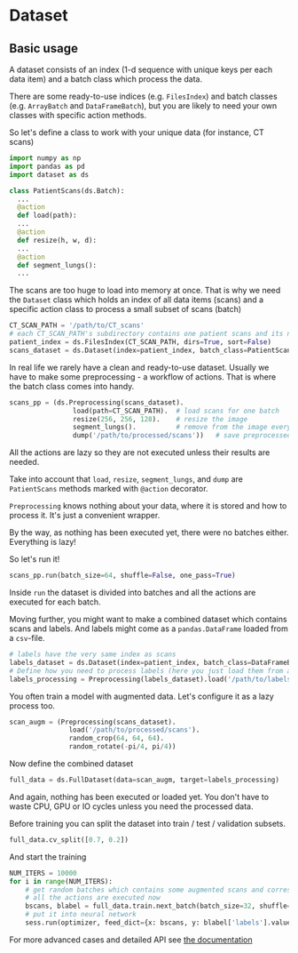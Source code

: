 # Dataset

## Basic usage

A dataset consists of an index (1-d sequence with unique keys per each data item)
and a batch class which process the data.

There are some ready-to-use indices (e.g. `FilesIndex`) and batch classes (e.g. `ArrayBatch` and `DataFrameBatch`),
but you are likely to need your own classes with specific action methods.

So let's define a class to work with your unique data (for instance, CT scans)
```python
import numpy as np
import pandas as pd
import dataset as ds

class PatientScans(ds.Batch):
  ...
  @action
  def load(path):
  ...
  @action
  def resize(h, w, d):
  ...
  @action
  def segment_lungs():
  ...
```

The scans are too huge to load into memory at once.
That is why we need the `Dataset` class which holds an index of all data items (scans) and a specific action class to process a small subset of scans (batch)
```python
CT_SCAN_PATH = '/path/to/CT_scans'
# each CT_SCAN_PATH's subdirectory contains one patient scans and its name is the patient id
patient_index = ds.FilesIndex(CT_SCAN_PATH, dirs=True, sort=False)
scans_dataset = ds.Dataset(index=patient_index, batch_class=PatientScans)
```

In real life we rarely have a clean and ready-to-use dataset. 
Usually we have to make some preprocessing - a workflow of actions.
That is where the batch class comes into handy.
```python
scans_pp = (ds.Preprocessing(scans_dataset).
                load(path=CT_SCAN_PATH).  # load scans for one batch
                resize(256, 256, 128).    # resize the image
                segment_lungs().          # remove from the image everything except the lungs
                dump('/path/to/processed/scans'))   # save preprocessed scans to disk
```
All the actions are lazy so they are not executed unless their results are needed.

Take into account that `load`, `resize`, `segment_lungs`, and `dump` are `PatientScans` methods marked with `@action` decorator.

`Preprocessing` knows nothing about your data, where it is stored and how to process it.
It's just a convenient wrapper.

By the way, as nothing has been executed yet, there were no batches either.
Everything is lazy!

So let's run it!
```python
scans_pp.run(batch_size=64, shuffle=False, one_pass=True)
```
Inside `run` the dataset is divided into batches and all the actions are executed for each batch.

Moving further, you might want to make a combined dataset which contains scans and labels.
And labels might come as a `pandas.DataFrame` loaded from a `csv`-file.
```python
# labels have the very same index as scans
labels_dataset = ds.Dataset(index=patient_index, batch_class=DataFrameBatch)
# Define how you need to process labels (here you just load them from a file)
labels_processing = Preprocessing(labels_dataset).load('/path/to/labels.csv', fmt='csv')
```

You often train a model with augmented data. Let's configure it as a lazy process too.
```python
scan_augm = (Preprocessing(scans_dataset).
               load('/path/to/processed/scans').
               random_crop(64, 64, 64).
               random_rotate(-pi/4, pi/4))
```

Now define the combined dataset
```python
full_data = ds.FullDataset(data=scan_augm, target=labels_processing)
```
And again, nothing has been executed or loaded yet.
You don't have to waste CPU, GPU or IO cycles unless you need the processed data.

Before training you can split the dataset into train / test / validation subsets.
```python
full_data.cv_split([0.7, 0.2])
```

And start the training 
```python
NUM_ITERS = 10000
for i in range(NUM_ITERS):
    # get random batches which contains some augmented scans and corresponding labels
    # all the actions are executed now
    bscans, blabel = full_data.train.next_batch(batch_size=32, shuffle=True)
    # put it into neural network
    sess.run(optimizer, feed_dict={x: bscans, y: blabel['labels'].values}))

```

For more advanced cases and detailed API see [the documentation](doc/index.md)
